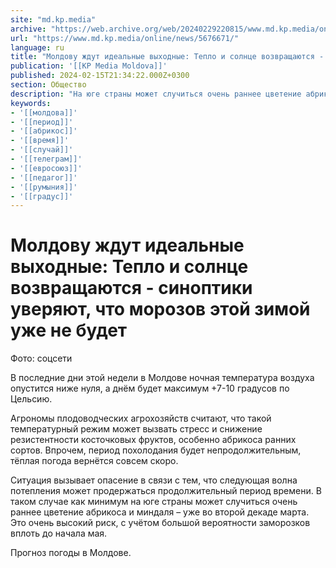 ```yaml
---
site: "md.kp.media"
archive: "https://web.archive.org/web/20240229220815/www.md.kp.media/online/news/5676671/"
url: "https://www.md.kp.media/online/news/5676671/"
language: ru
title: "Молдову ждут идеальные выходные: Тепло и солнце возвращаются - синоптики уверяют, что морозов этой зимой уже не будет"
publication: '[[KP Media Moldova]]'
published: 2024-02-15T21:34:22.000Z+0300
section: Общество
description: "На юге страны может случиться очень раннее цветение абрикоса и миндаля – уже во второй декаде марта"
keywords:
- '[[молдова]]'
- '[[период]]'
- '[[абрикос]]'
- '[[время]]'
- '[[случай]]'
- '[[телеграм]]'
- '[[евросоюз]]'
- '[[педагог]]'
- '[[румыния]]'
- '[[градус]]'
---
```


# Молдову ждут идеальные выходные: Тепло и солнце возвращаются - синоптики уверяют, что морозов этой зимой уже не будет

Фото: соцсети

В последние дни этой недели в Молдове ночная температура воздуха опустится ниже нуля, а днём будет максимум +7-10 градусов по Цельсию.

Агрономы плодоводческих агрохозяйств считают, что такой температурный режим может вызвать стресс и снижение резистентности косточковых фруктов, особенно абрикоса ранних сортов. Впрочем, период похолодания будет непродолжительным, тёплая погода вернётся совсем скоро.

Ситуация вызывает опасение в связи с тем, что следующая волна потепления может продержаться продолжительный период времени. В таком случае как минимум на юге страны может случиться очень раннее цветение абрикоса и миндаля – уже во второй декаде марта. Это очень высокий риск, с учётом большой вероятности заморозков вплоть до начала мая.

Прогноз погоды в Молдове.